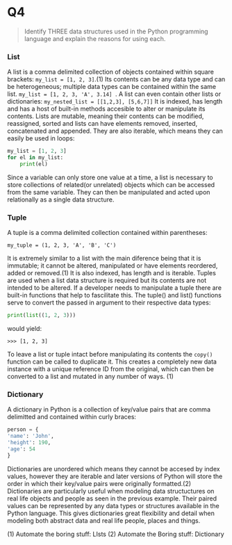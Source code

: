 # Q4

> Identify THREE data structures used in the Python programming language and explain the reasons for using each.

### **List**
A list is a comma delimited collection of objects contained within square brackets: ```my_list = [1, 2, 3]```.(1) Its contents can be any data type and can be heterogeneous; multiple data types can be contained within the same list. ```my_list = [1, 2, 3, 'A', 3.14] ```. A list can even contain other lists or dictionaries: ```my_nested_list = [[1,2,3], [5,6,7]]```
It is indexed, has length and has a host of built-in methods accesible to alter or manipulate its contents. Lists are mutable, meaning their contents can be modified, reassigned, sorted and lists can have elements removed, inserted, concatenated and appended. They are also iterable, which means they can easily be used in loops:
```Python
my_list = [1, 2, 3]
for el in my_list:
    print(el)
```
Since a variable can only store one value at a time, a list is necessary to store collections of related(or unrelated) objects which can be accessed from the same variable. They can then be manipulated and acted upon relationally as a single data structure. 

### **Tuple**
A tuple is a comma delimited collection contained within parentheses: 
```
my_tuple = (1, 2, 3, 'A', 'B', 'C')
```
It is extremely similar to a list with the main diference being that it is immutable; it cannot be altered, manipulated or have elements reordered, added or removed.(1) It is also indexed, has length and is iterable. 
Tuples are used when a list data structure is required but its contents are not intended to be altered. If a developer needs to manipulate a tuple there are built-in functions that help to fascilitate this. The tuple() and list() functions serve to convert the passed in argument to their respective data types: 
```Python
print(list((1, 2, 3)))
``` 
would yield:
```
>>> [1, 2, 3]
```
To leave a list or tuple intact before manipulating its contents the ```copy()``` function can be called to duplicate it. This creates a completely new data instance with a unique reference ID from the original, which can then be converted to a list and mutated in any number of ways. (1)

### **Dictionary**
A dictionary in Python is a collection of key/value pairs that are comma delimitted and contained within curly braces:
```Python
person = {
'name': 'John',
'height': 190,
'age': 54
}
```
Dictionaries are unordered which means they cannot be accesed by index values, however they are iterable and later versions of Python will store the order in which their key/value pairs were originally formatted.(2) Dictionaries are particularly useful when modeling data structuctures on real life objects and people as seen in the previous example. Their paired values can be represented by any data types or structures available in the Python language. This gives dictionaries great flexibility and detail when modeling both abstract data and real life people, places and things. 










(1) Automate the boring stuff: LIsts
(2) Automate the Boring stuff: Dictionary
